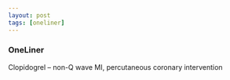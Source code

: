 ```yaml
---
layout: post
tags: [oneliner]
---
```



### OneLiner

Clopidogrel – non-Q wave MI, percutaneous coronary intervention
